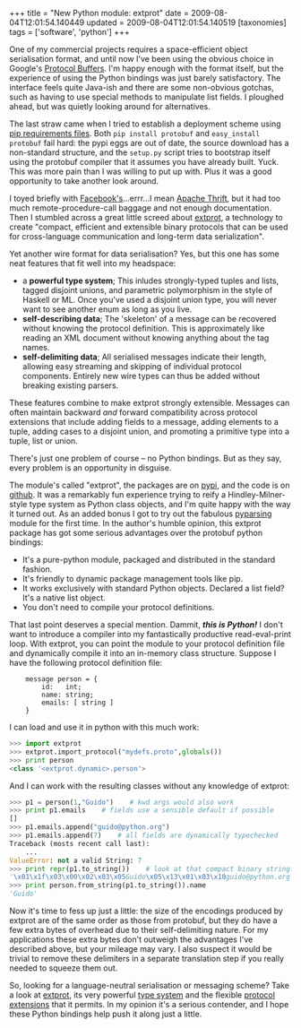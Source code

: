 +++
title = "New Python module: extprot"
date = 2009-08-04T12:01:54.140449
updated = 2009-08-04T12:01:54.140519
[taxonomies]
tags = ['software', 'python']
+++


One of my commercial projects requires a space-efficient object serialisation format, and until now I've been using the obvious choice in Google's [Protocol Buffers](http://code.google.com/p/protobuf/).  I'm happy enough with the format itself, but the experience of using the Python bindings was just barely satisfactory.  The interface feels quite Java-ish and there are some non-obvious gotchas, such as having to use special methods to manipulate list fields.  I ploughed ahead, but was quietly looking around for alternatives.

The last straw came when I tried to establish a deployment scheme using [pip requirements files](http://blog.ianbicking.org/2008/12/16/using-pip-requirements/).  Both `pip install protobuf` and `easy_install protobuf` fail hard: the pypi eggs are out of date, the source download has a non-standard structure, and the `setup.py` script tries to bootstrap itself using the protobuf compiler that it assumes you have already built.  Yuck.  This was more pain than I was willing to put up with.  Plus it was a good opportunity to take another look around.

<!-- more -->

I toyed briefly with [Facebook's](http://developers.facebook.com/thrift/)...errr...I mean [Apache Thrift](http://developers.facebook.com/thrift/), but it had too much remote-procedure-call baggage and not enough documentation.  Then I stumbled across a great little screed about [extprot](http://eigenclass.org/R2/writings/extprot-extensible-protocols-intro), a technology to create "compact, efficient and extensible binary protocols that can be used for cross-language communication and long-term data serialization".

Yet another wire format for data serialisation?  Yes, but this one has some neat features that fit well into my headspace:


* a **powerful type system**; This inludes strongly-typed tuples and lists, tagged disjoint unions, and parametric polymorphism in the style of Haskell or ML.  Once you've used a disjoint union type, you will never want to see another enum as long as you live.
* **self-describing data**; The 'skeleton' of a message can be recovered without knowing the protocol definition.  This is approximately like reading an XML document without knowing anything about the tag names.
* **self-delimiting data**; All serialised messages indicate their length, allowing easy streaming and skipping of individual protocol components.  Entirely new wire types can thus be added without breaking existing parsers.


These features combine to make extprot strongly extensible. Messages can often maintain backward *and* forward compatibility across protocol extensions that include adding fields to a message, adding elements to a tuple, adding cases to a disjoint union, and promoting a primitive type into
a tuple, list or union.

There's just one problem of course – no Python bindings.  But as they say, every problem is an opportunity in disguise.

The module's called "extprot", the packages are on [pypi](http://pypi.python.org/pypi/extprot/), and the code is on [github](http://github.com/rfk/extprot/tree/master).  It was a remarkably fun experience trying to reify a Hindley-Milner-style type system as Python class objects, and I'm quite happy with the way it turned out.  As an added bonus I got to try out the fabulous [pyparsing](http://pyparsing.wikispaces.com/) module for the first time.  In the author's humble opinion, this extprot package has got some serious advantages over the protobuf python bindings:


* It's a pure-python module, packaged and distributed in the standard fashion.
* It's friendly to dynamic package management tools like pip.
* It works exclusively with standard Python objects.  Declared a list field?  It's a native list object.
* You don't need to compile your protocol definitions.


That last point deserves a special mention.  Dammit, ***this is Python!***  I don't want to introduce a compiler into my fantastically productive read-eval-print loop.  With extprot, you can point the module to your protocol definition file and dynamically compile it into an in-memory class structure.  Suppose I have the following protocol definition file:

```
    message person = {
        id:   int;
        name: string;
        emails: [ string ]
    }
```

I can load and use it in python with this much work:

```python 
>>> import extprot
>>> extprot.import_protocol("mydefs.proto",globals())
>>> print person
<class '<extprot.dynamic>.person'>
```

And I can work with the resulting classes without any knowledge of extprot:

```python 
>>> p1 = person(1,"Guido")    # kwd args would also work
>>> print p1.emails    # fields use a sensible default if possible
[]
>>> p1.emails.append("guido@python.org")
>>> p1.emails.append(7)    # all fields are dynamically typechecked
Traceback (mosts recent call last):
    ...
ValueError: not a valid String: 7
>>> print repr(p1.to_string())    # look at that compact binary string!
'\x01\x1f\x03\x00\x02\x03\x05Guido\x05\x13\x01\x03\x10guido@python.org'
>>> print person.from_string(p1.to_string()).name
'Guido'
```

Now it's time to fess up just a little: the size of the encodings produced by extprot are of the same order as those from protobuf, but they do have a few extra bytes of overhead due to their self-delimiting nature.  For my applications these extra bytes don't outweigh the advantages I've described above, but your mileage may vary.  I also suspect it would be trivial to remove these delimiters in a separate translation step if you really needed to squeeze them out.

So, looking for a language-neutral serialisation or messaging scheme?  Take a look at [extprot](http://eigenclass.org/R2/writings/extprot-extensible-protocols-intro), its very powerful [type system](http://github.com/mfp/extprot/blob/38ef5d4d9c6d206943ef96abf1e36a01f5578176/doc/protocol-definition.md) and the flexible [protocol extensions](http://eigenclass.org/R2/writings/protocol-extension-with-extprot) that it permits.  In my opinion it's a serious contender, and I hope these Python bindings help push it along  just a little.
